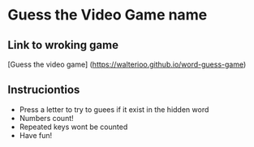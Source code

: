 # Guess the Video Game name
## Link to wroking game
[Guess the video game] (https://walterioo.github.io/word-guess-game)
## Instruciontios
* Press a letter to try to guees if it exist in the hidden word
* Numbers count! 
* Repeated keys wont be counted
* Have fun!
